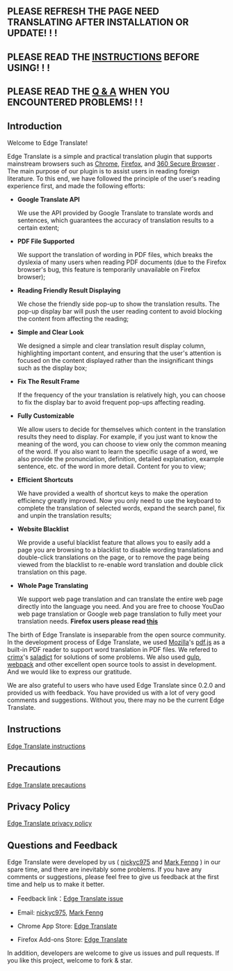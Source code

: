 ## PLEASE REFRESH THE PAGE NEED TRANSLATING AFTER INSTALLATION OR UPDATE! ! !

## PLEASE READ THE [INSTRUCTIONS](./Instructions.md) BEFORE USING! ! !

## PLEASE READ THE [Q & A](./Precautions.md) WHEN YOU ENCOUNTERED PROBLEMS! ! !

## Introduction

Welcome to Edge Translate!

Edge Translate is a simple and practical translation plugin that supports mainstream browsers such as [Chrome](https://chrome.google.com/webstore/detail/bocbaocobfecmglnmeaeppambideimao), [Firefox](https://addons.mozilla.org/en-US/firefox/addon/edge_translate), and [360 Secure Browser](https://ext.se.360.cn/webstore/detail/jkhojcaggkaojlhfddocjkkphfdkejeg) . The main purpose of our plugin is to assist users in reading foreign literature. To this end, we have followed the principle of the user's reading experience first, and made the following efforts:

* __Google Translate API__ 

  We use the API provided by Google Translate to translate words and sentences, which guarantees the accuracy of translation results to a certain extent;

* __PDF File Supported__ 

  We support the translation of wording in PDF files, which breaks the dyslexia of many users when reading PDF documents (due to the Firefox browser's bug, this feature is temporarily unavailable on Firefox browser);

* __Reading Friendly Result Displaying__ 

  We chose the friendly side pop-up to show the translation results. The pop-up display bar will push the user reading content to avoid blocking the content from affecting the reading;

* __Simple and Clear Look__

  We designed a simple and clear translation result display column, highlighting important content, and ensuring that the user's attention is focused on the content displayed rather than the insignificant things such as the display box;

* __Fix The Result Frame__ 

  If the frequency of the your translation is relatively high, you can choose to fix the display bar to avoid frequent pop-ups affecting reading.

* __Fully Customizable__ 

  We allow users to decide for themselves which content in the translation results they need to display. For example, if you just want to know the meaning of the word, you can choose to view only the common meaning of the word. If you also want to learn the specific usage of a word, we also provide the pronunciation, definition, detailed explanation, example sentence, etc. of the word in more detail. Content for you to view;

* __Efficient Shortcuts__ 

  We have provided a wealth of shortcut keys to make the operation efficiency greatly improved. Now you only need to use the keyboard to complete the translation of selected words, expand the search panel, fix and unpin the translation results;

* __Website Blacklist__ 

  We provide a useful blacklist feature that allows you to easily add a page you are browsing to a blacklist to disable wording translations and double-click translations on the page, or to remove the page being viewed from the blacklist to re-enable word translation and double click translation on this page.

* __Whole Page Translating__ 

  We support web page translation and can translate the entire web page directly into the language you need. And you are free to choose YouDao web page translation or Google web page translation to fully meet your translation needs. __Firefox users please read [this](./ToFirefoxUsers.md)__

The birth of Edge Translate is inseparable from the open source community. In the development process of Edge Translate, we used [Mozilla](https://github.com/mozilla)'s [pdf.js](https://github.com/mozilla/pdf.js) as a built-in PDF reader to support word translation in PDF files. We refered to [crimx](https://github.com/crimx)'s [saladict](https://github.com/crimx/ext-saladict) for solutions of some problems. We also used [gulp](https://github.com/gulpjs/gulp), [webpack](https://github.com/webpack/webpack) and other excellent open source tools to assist in development. And we would like to express our gratitude.

We are also grateful to users who have used Edge Translate since 0.2.0 and provided us with feedback. You have provided us with a lot of very good comments and suggestions. Without you, there may no be the current Edge Translate.

## Instructions

[Edge Translate instructions](./Instructions.md)

## Precautions

[Edge Translate precautions](./Precautions.md)

## Privacy Policy

[Edge Translate privacy policy](./PrivacyPolicy.md)

## Questions and Feedback

Edge Translate were developed by us ( [nickyc975](https://github.com/nickyc975) and [Mark Fenng](https://github.com/Mark-Fenng) ) in our spare time, and there are inevitably some problems. If you have any comments or suggestions, please feel free to give us feedback at the first time and help us to make it better.

* Feedback link：[Edge Translate issue](https://github.com/EdgeTranslate/EdgeTranslate/issues/new/choose)

* Email: [nickyc975](mailto:chenjinlong2016@outlook.com), [Mark Fenng](mailto:f18846188605@gmail.com)

* Chrome App Store: [Edge Translate](https://chrome.google.com/webstore/detail/bocbaocobfecmglnmeaeppambideimao/reviews)

* Firefox Add-ons Store: [Edge Translate](https://addons.mozilla.org/en-US/firefox/addon/edge_translate/reviews)

In addition, developers are welcome to give us issues and pull requests. If you like this project, welcome to fork & star.